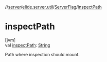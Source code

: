 //[server](../../../index.md)/[elide.server.util](../index.md)/[ServerFlag](index.md)/[inspectPath](inspect-path.md)

# inspectPath

[jvm]\
val [inspectPath](inspect-path.md): [String](https://kotlinlang.org/api/latest/jvm/stdlib/kotlin/-string/index.html)

Path where inspection should mount.
